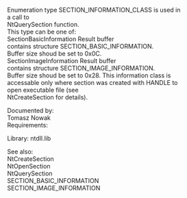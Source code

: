Enumeration type SECTION\_INFORMATION\_CLASS is used in \
a call to \
NtQuerySection function. \
This type can be one of: \
SectionBasicInformation Result buffer \
contains structure SECTION\_BASIC\_INFORMATION. \
Buffer size shoud be set to 0x0C. \
SectionImageInformation Result buffer \
contains structure SECTION\_IMAGE\_INFORMATION. \
Buffer size shoud be set to 0x28. This information class is \
accessable only where section was created with HANDLE to \
open executable file \(see \
NtCreateSection for details\).

Documented by: \
Tomasz Nowak \
Requirements:

Library: ntdll.lib

See also: \
NtCreateSection \
NtOpenSection \
NtQuerySection \
SECTION\_BASIC\_INFORMATION \
SECTION\_IMAGE\_INFORMATION
